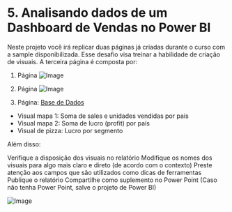 # 5. Analisando dados de um Dashboard de Vendas no Power BI
Neste projeto você irá replicar duas páginas já criadas durante o curso com a sample disponibilizada. Esse desafio visa treinar a habilidade de criação de visuais. A terceira página é composta por:

1. Página
![Image](https://github.com/user-attachments/assets/e182ec7c-739e-4f7c-bc9f-fa248102b394)

2. Página
![Image](https://github.com/user-attachments/assets/22272733-27d6-4f48-85f7-fe2e2b3020d6)

3. Página: [Base de Dados](https://github.com/user-attachments/files/18550560/Financial.Sample.xlsx)
- Visual mapa 1: Soma de sales e unidades vendidas por país
- Visual mapa 2: Soma de lucro (profit) por país
- Visual de pizza: Lucro por segmento

Além disso:

Verifique a disposição dos visuais no relatório
Modifique os nomes dos visuais para algo mais claro e direto (de acordo com o contexto)
Preste atenção aos campos que são utilizados como dicas de ferramentas
Publique o relatório
Compartilhe como suplemento no Power Point (Caso não tenha Power Point, salve o projeto de Power BI)

![Image](https://github.com/user-attachments/assets/e60c89f7-8745-4125-a073-83a5f94d629e)
